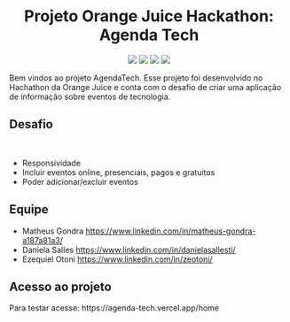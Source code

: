
<h1 align="center">Projeto Orange Juice Hackathon: Agenda Tech</h1>
<p align="center">
  <img src="https://img.shields.io/badge/Angular-DD0031?style=for-the-badge&logo=angular&logoColor=white">
  <img src="https://img.shields.io/badge/Sass-CC6699?style=for-the-badge&logo=sass&logoColor=white">
  <img src="https://img.shields.io/badge/TypeScript-007ACC?style=for-the-badge&logo=typescript&logoColor=white">
  <img src="https://img.shields.io/badge/Figma-F24E1E?style=for-the-badge&logo=figma&logoColor=white">
</p>

<p>Bem vindos ao projeto AgendaTech. Esse projeto foi desenvolvido no Hachathon da Orange Juice e conta com o desafio de criar uma aplicação de informação sobre eventos de tecnologia.</p>

<h2>Desafio</h2>
<br>

* Responsividade 
* Incluir eventos online, presenciais, pagos
e gratuitos
* Poder adicionar/excluir eventos

<h2>Equipe</h2>

* Matheus Gondra  https://www.linkedin.com/in/matheus-gondra-a187a81a3/
* Daniela Salles  https://www.linkedin.com/in/danielasallesti/
* Ezequiel Otoni  https://www.linkedin.com/in/zeotoni/

<h2>Acesso ao projeto</h2>
<p>Para testar acesse: https://agenda-tech.vercel.app/home</p>

